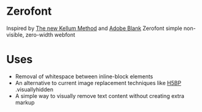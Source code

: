 Zerofont
========

Inspired by [The new Kellum Method](http://http://scottkellum.com/2013/10/25/the-new-kellum-method.html) and [Adobe Blank](http://blogs.adobe.com/typblography/2013/03/introducing-adobe-blank.html) Zerofont simple non-visible, zero-width webfont

Uses
========
* Removal of whitespace between inline-block elements
* An alternative to current image replacement techniques like [H5BP](https://github.com/h5bp/html5-boilerplate) .visuallyhidden
* A simple way to visually remove text content without creating extra markup 
